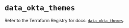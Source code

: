 # `data_okta_themes`

Refer to the Terraform Registry for docs: [`data_okta_themes`](https://registry.terraform.io/providers/okta/okta/4.14.0/docs/data-sources/themes).
